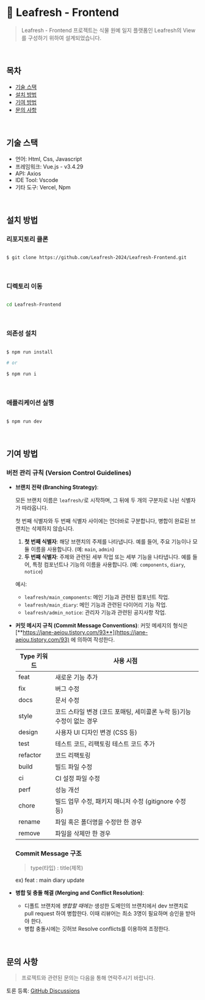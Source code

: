 # 🌿 Leafresh - Frontend

> Leafresh - Frontend 프로젝트는 식물 원예 일지 플랫폼인 Leafresh의 View를 구성하기 위하여 설계되었습니다.
> 
<br/>

## **목차**
+ [기술 스택](#기술-스택)
+ [설치 방법](#설치-방법)
+ [기여 방법](#기여-방법)
+ [문의 사항](#문의-사항)

<br/>

## 기술 스택
+ 언어: Html, Css, Javascript
+ 프레임워크: Vue.js - v3.4.29
+ API: Axios
+ IDE Tool: Vscode
+ 기타 도구: Vercel, Npm

<br/>

## 설치 방법

### **리포지토리 클론**
```bash

$ git clone https://github.com/Leafresh-2024/Leafresh-Frontend.git

```

<br/>

### **디렉토리 이동**

```bash

cd Leafresh-Frontend

```

<br/>

### **의존성 설치**

```bash

$ npm run install

# or

$ npm run i


```

<br/>

### **애플리케이션 실행**

```bash

$ npm run dev

```

<br/>

## 기여 방법
### **버전 관리 규칙 (Version Control Guidelines)**

- **브랜치 전략 (Branching Strategy)**:
    
    모든 브랜치 이름은 `leafresh/`로 시작하며, 그 뒤에 두 개의 구분자로 나뉜 식별자가 따라옵니다.
    
    첫 번째 식별자와 두 번째 식별자 사이에는 언더바로 구분합니다, 병합이 완료된 브랜치는 삭제하지 않습니다.
    
    1. **첫 번째 식별자**: 해당 브랜치의 주제를 나타냅니다. 예를 들어, 주요 기능이나 모듈 이름을 사용합니다. (예: `main`, `admin`)
    2. **두 번째 식별자**: 주제와 관련된 세부 작업 또는 세부 기능을 나타냅니다. 예를 들어, 특정 컴포넌트나 기능의 이름을 사용합니다. (예: `components`, `diary`, `notice`)
    
    예시:
    
    - `leafresh/main_components`: 메인 기능과 관련된 컴포넌트 작업.
    - `leafresh/main_diary`: 메인 기능과 관련된 다이어리 기능 작업.
    - `leafresh/admin_notice`: 관리자 기능과 관련된 공지사항 작업.


- **커밋 메시지 규칙 (Commit Message Conventions)**: 커밋 메세지의 형식은 [**https://jane-aeiou.tistory.com/93**](https://jane-aeiou.tistory.com/93) 에 의하여 작성한다.
    
    
    | Type 키워드 | 사용 시점 |
    | --- | --- |
    | feat | 새로운 기능 추가 |
    | fix | 버그 수정 |
    | docs | 문서 수정 |
    | style | 코드 스타일 변경 (코드 포매팅, 세미콜론 누락 등)기능 수정이 없는 경우 |
    | design | 사용자 UI 디자인 변경 (CSS 등) |
    | test | 테스트 코드, 리팩토링 테스트 코드 추가 |
    | refactor | 코드 리팩토링 |
    | build | 빌드 파일 수정 |
    | ci | CI 설정 파일 수정 |
    | perf | 성능 개선 |
    | chore | 빌드 업무 수정, 패키지 매니저 수정 (gitignore 수정 등) |
    | rename | 파일 혹은 폴더명을 수정만 한 경우 |
    | remove | 파일을 삭제만 한 경우 |
    
    ### Commit Message 구조
    
    > type(타입) : title(제목)
    > 
    
    ex) feat : main diary update
    

- **병합 및 충돌 해결 (Merging and Conflict Resolution)**:
    - 디폴트 브랜치에 *병합할 때에는* 생성한 도메인의 브랜치에서 dev 브랜치로 pull request 하여 병합한다. 이때 리뷰어는 최소 3명이 필요하며 승인을 받아야 한다.
    - 병합 충돌시에는 깃허브 Resolve conflicts를 이용하여 조정한다.

<br/>

## 문의 사항

> 프로젝트와 관련된 문의는 다음을 통해 연락주시기 바랍니다.

토론 등록: [GitHub Discussions](https://github.com/orgs/Leafresh-2024/discussions)

<br/>
